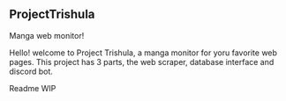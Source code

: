 ## ProjectTrishula
Manga web monitor!

Hello! welcome to Project Trishula, a manga monitor for yoru favorite web pages.  This project has 3 parts, the web scraper, 
database interface and discord bot.

Readme WIP
